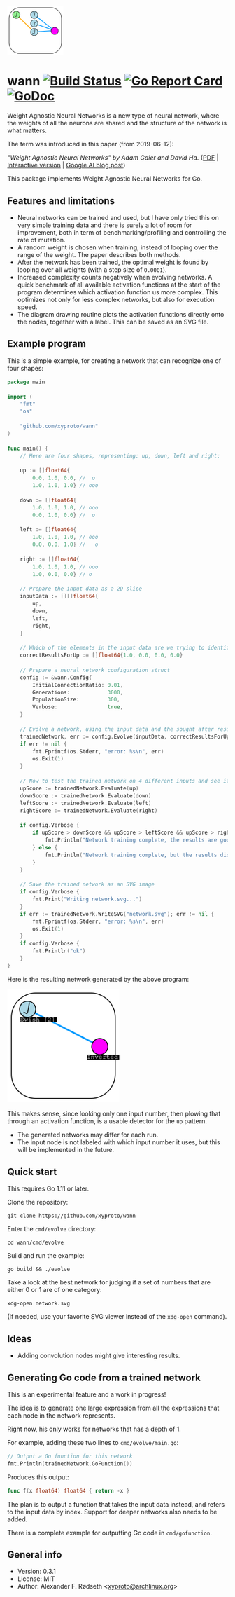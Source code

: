<img alt=Logo src=img/after.svg width=128 />

# wann [![Build Status](https://travis-ci.org/xyproto/wann.svg?branch=master)](https://travis-ci.org/xyproto/wann) [![Go Report Card](https://goreportcard.com/badge/github.com/xyproto/wann)](https://goreportcard.com/report/github.com/xyproto/wann) [![GoDoc](https://godoc.org/github.com/xyproto/wann?status.svg)](https://godoc.org/github.com/xyproto/wann)

Weight Agnostic Neural Networks is a new type of neural network, where the weights of all the neurons are shared and the structure of the network is what matters.

The term was introduced in this paper (from 2019-06-12):

*"Weight Agnostic Neural Networks" by Adam Gaier and David Ha*. ([PDF](https://arxiv.org/pdf/1906.04358.pdf) | [Interactive version](https://weightagnostic.github.io/) | [Google AI blog post](https://ai.googleblog.com/2019/08/exploring-weight-agnostic-neural.html))

This package implements Weight Agnostic Neural Networks for Go.

## Features and limitations

* Neural networks can be trained and used, but I have only tried this on very simple training data and there is surely a lot of room for improvement, both in term of benchmarking/profiling and controlling the rate of mutation.
* A random weight is chosen when training, instead of looping over the range of the weight. The paper describes both methods.
* After the network has been trained, the optimal weight is found by looping over all weights (with a step size of `0.0001`).
* Increased complexity counts negatively when evolving networks. A quick benchmark of all available activation functions at the start of the program determines which activation function us more complex. This optimizes not only for less complex networks, but also for execution speed.
* The diagram drawing routine plots the activation functions directly onto the nodes, together with a label. This can be saved as an SVG file.

## Example program

This is a simple example, for creating a network that can recognize one of four shapes:

```go
package main

import (
	"fmt"
	"os"

	"github.com/xyproto/wann"
)

func main() {
	// Here are four shapes, representing: up, down, left and right:

	up := []float64{
		0.0, 1.0, 0.0, //  o
		1.0, 1.0, 1.0} // ooo

	down := []float64{
		1.0, 1.0, 1.0, // ooo
		0.0, 1.0, 0.0} //  o

	left := []float64{
		1.0, 1.0, 1.0, // ooo
		0.0, 0.0, 1.0} //   o

	right := []float64{
		1.0, 1.0, 1.0, // ooo
		1.0, 0.0, 0.0} // o

	// Prepare the input data as a 2D slice
	inputData := [][]float64{
		up,
		down,
		left,
		right,
	}

	// Which of the elements in the input data are we trying to identify?
	correctResultsForUp := []float64{1.0, 0.0, 0.0, 0.0}

	// Prepare a neural network configuration struct
	config := &wann.Config{
		InitialConnectionRatio: 0.01,
		Generations:            3000,
		PopulationSize:         300,
		Verbose:                true,
	}

	// Evolve a network, using the input data and the sought after results
	trainedNetwork, err := config.Evolve(inputData, correctResultsForUp)
	if err != nil {
		fmt.Fprintf(os.Stderr, "error: %s\n", err)
		os.Exit(1)
	}

	// Now to test the trained network on 4 different inputs and see if it passes the test
	upScore := trainedNetwork.Evaluate(up)
	downScore := trainedNetwork.Evaluate(down)
	leftScore := trainedNetwork.Evaluate(left)
	rightScore := trainedNetwork.Evaluate(right)

	if config.Verbose {
		if upScore > downScore && upScore > leftScore && upScore > rightScore {
			fmt.Println("Network training complete, the results are good.")
		} else {
			fmt.Println("Network training complete, but the results did not pass the test.")
		}
	}

	// Save the trained network as an SVG image
	if config.Verbose {
		fmt.Print("Writing network.svg...")
	}
	if err := trainedNetwork.WriteSVG("network.svg"); err != nil {
		fmt.Fprintf(os.Stderr, "error: %s\n", err)
		os.Exit(1)
	}
	if config.Verbose {
		fmt.Println("ok")
	}
}
```

Here is the resulting network generated by the above program:

<img alt=Network src=img/labels.svg width=256 />

This makes sense, since looking only one input number, then plowing that through an activation function, is a usable detector for the `up` pattern.

* The generated networks may differ for each run.
* The input node is not labeled with which input number it uses, but this will be implemented in the future.

## Quick start

This requires Go 1.11 or later.

Clone the repository:

    git clone https://github.com/xyproto/wann

Enter the `cmd/evolve` directory:

    cd wann/cmd/evolve

Build and run the example:

    go build && ./evolve

Take a look at the best network for judging if a set of numbers that are either 0 or 1 are of one category:

    xdg-open network.svg

(If needed, use your favorite SVG viewer instead of the `xdg-open` command).

## Ideas

* Adding convolution nodes might give interesting results.

## Generating Go code from a trained network

This is an experimental feature and a work in progress!

The idea is to generate one large expression from all the expressions that each node in the network represents.

Right now, his only works for networks that has a depth of 1.

For example, adding these two lines to `cmd/evolve/main.go`:

```go
// Output a Go function for this network
fmt.Println(trainedNetwork.GoFunction())
```

Produces this output:

```go
func f(x float64) float64 { return -x }
```

The plan is to output a function that takes the input data instead, and refers to the input data by index. Support for deeper networks also needs to be added.

There is a complete example for outputting Go code in `cmd/gofunction`.

## General info

* Version: 0.3.1
* License: MIT
* Author: Alexander F. Rødseth &lt;xyproto@archlinux.org&gt;
